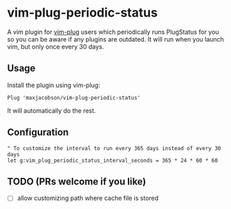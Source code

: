 # vim-plug-periodic-status

A vim plugin for [vim-plug](https://github.com/junegunn/vim-plug) users which periodically runs PlugStatus for you so you can be aware if any plugins are outdated. It will run when you launch vim, but only once every 30 days.

## Usage

Install the plugin using vim-plug:

```vim
Plug 'maxjacobson/vim-plug-periodic-status'
```

It will automatically do the rest.

## Configuration

```vim
" To customize the interval to run every 365 days instead of every 30 days
let g:vim_plug_periodic_status_interval_seconds = 365 * 24 * 60 * 60
```

## TODO (PRs welcome if you like)

- [ ] allow customizing path where cache file is stored
